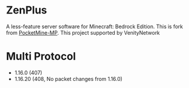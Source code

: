 # ZenPlus
A less-feature server software for Minecraft: Bedrock Edition. This is fork from <a href="https://github.com/pmmp/PocketMine-MP/">PocketMine-MP</a>. This project supported by VenityNetwork

# Multi Protocol
- 1.16.0 (407)
- 1.16.20 (408, No packet changes from 1.16.0)
